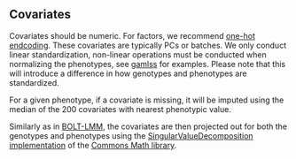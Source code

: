 ## Covariates

Covariates should be numeric. For factors, we recommend [one-hot endcoding](https://en.wikipedia.org/wiki/One-hot). These covariates are typically PCs or batches. We only conduct linear standardization, non-linear operations must be conducted when normalizing the phenotypes, see [gamlss](https://www.gamlss.com/) for examples. Please note that this will introduce a difference in how genotypes and phenotypes are standardized.

For a given phenotype, if a covariate is missing, it will be imputed using the median of the 200 covariates with nearest phenotypic value.

Similarly as in [BOLT-LMM](https://alkesgroup.broadinstitute.org/BOLT-LMM/), the covariates are then projected out for both the genotypes and phenotypes using the [SingularValueDecomposition implementation](https://commons.apache.org/proper/commons-math/javadocs/api-3.6/org/apache/commons/math3/linear/SingularValueDecomposition.html) of the [Commons Math library](http://commons.apache.org/proper/commons-math/).

